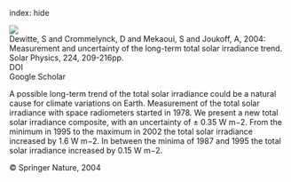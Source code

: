 index: hide

<div class="Citation">
    <div class="Citation-thumb CitationThumb-linked"  data-href="https://doi.org/10.1007/s11207-005-5698-7">
      <img src="https://static.claimspace.cloud/climate-study-static/refs/thumbs/8/Dewitte_et_al_2004-thumb.png" />
    </div>

  <div class="Citation-body">
    <div class="Citation-text">Dewitte, S and Crommelynck, D and Mekaoui, S and Joukoff, A, 2004: Measurement and uncertainty of the long-term total solar irradiance trend. <span class="Article-journal">Solar Physics, </span><span class="Article-volume">224, </span>209-216pp.</div>
    <div class="Citation-links">
      <div class="CitationLink" data-href="https://doi.org/10.1007/s11207-005-5698-7">
        <div class="CitationLink-icon CitationLink-Doi"></div>
        <div class="CitationLink-text">DOI</div>
      </div>
      <div class="CitationLink" data-href="https://scholar.google.com/scholar?q=10.1007/s11207-005-5698-7">
        <div class="CitationLink-icon CitationLink-Scholar"></div>
        <div class="CitationLink-text">Google Scholar</div>
      </div>
    </div>
  </div>
</div>

A possible long-term trend of the total solar irradiance could be a natural cause for climate variations on Earth. Measurement of the total solar irradiance with space radiometers started in 1978. We present a new total solar irradiance composite, with an uncertainty of ± 0.35 W m−2. From the minimum in 1995 to the maximum in 2002 the total solar irradiance increased by 1.6 W m−2. In between the minima of 1987 and 1995 the total solar irradiance increased by 0.15 W m−2.

<div class="Citation-copy">
&copy; Springer Nature, 2004
</div>